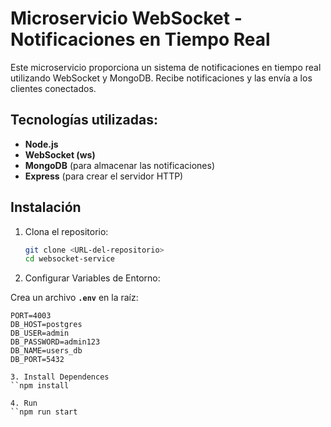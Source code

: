# Microservicio WebSocket - Notificaciones en Tiempo Real

Este microservicio proporciona un sistema de notificaciones en tiempo real utilizando WebSocket y MongoDB. Recibe notificaciones y las envía a los clientes conectados.

## Tecnologías utilizadas:
- **Node.js**
- **WebSocket (ws)**
- **MongoDB** (para almacenar las notificaciones)
- **Express** (para crear el servidor HTTP)

## Instalación

1. Clona el repositorio:
   ```bash
   git clone <URL-del-repositorio>
   cd websocket-service

2. Configurar Variables de Entorno:

Crea un archivo **`.env`** en la raíz:

```env
PORT=4003
DB_HOST=postgres
DB_USER=admin
DB_PASSWORD=admin123
DB_NAME=users_db
DB_PORT=5432

3. Install Dependences 
``npm install

4. Run
``npm run start